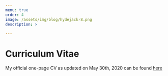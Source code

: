 ```yaml
---
menu: true
order: 4
image: /assets/img/blog/hydejack-8.png
description: >

---
```

# Curriculum Vitae

My official one-page CV as updated on May 30th, 2020 can be found [here](assets/cv.pdf)





